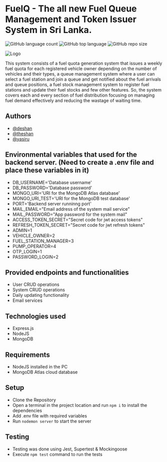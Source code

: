 # FuelQ - The all new Fuel Queue Management and Token Issuer System in Sri Lanka.

![GitHub language count](https://img.shields.io/github/languages/count/SEPGroup29/back-end)
![GitHub top language](https://img.shields.io/github/languages/top/SEPGroup29/back-end)
![GitHub repo size](https://img.shields.io/github/repo-size/SEPGroup29/back-end)

![Logo](https://i.ibb.co/N9Hj5vd/Screenshot-2022-11-19-110117.png)

This system consists of a fuel quota generation system that issues a weekly fuel quota for each registered vehicle owner depending on the number of vehicles and their types, a queue management system where a user can select a fuel station and join a queue and get notified about the fuel arrivals and queue positions, a fuel stock management system to register fuel stations and update their fuel stocks and few other features. So, the system covers each and every section of fuel distribution focusing on managing fuel demand effectively and reducing the wastage of waiting time.

## Authors

- [@deshan](https://github.com/Deshan-Lakshitha)
- [@theshan](https://github.com/hesh-git)
- [@yasiru](https://github.com/yasirulakshan)

## Environmental variables that used for the backend server. (Need to create a .env file and place these variables in it)
 - DB_USERNAME='Database username'
 - DB_PASSWORD='Database password'
 - MONGO_URI='URI for the MongoDB Atlas database'
 - MONGO_URI_TEST='URI for the MongoDB test database'
 - PORT='Backend server runninng port'
 - MAIL_EMAIL="Email address of the system mail service"
 - MAIL_PASSWORD="App password for the system mail"
 - ACCESS_TOKEN_SECRET="Secret code for jwt access tokens"
 - REFRESH_TOKEN_SECRET="Secret code for jwt refresh tokens"
 - ADMIN=1
 - VEHICLE_OWNER=2
 - FUEL_STATION_MANAGER=3
 - PUMP_OPERATOR=4
 - OTP_LOGIN=1
 - PASSWORD_LOGIN=2

## Provided endpoints and functionalities
 - User CRUD operations
 - System CRUD operations
 - Daily updating functionality
 - Email services

## Technologies used
 - Express.js
 - NodeJS
 - MongoDB
 
## Requirements
 - NodeJS installed in the PC
 - MongoDB Atlas cloud database 
 
## Setup
 - Clone the Repository
 - Open a terminal in the project location and run `npm i` to install the dependencies
 - Add .env file with required variables
 - Run `nodemon server` to start the server
 
 ## Testing
  - Testing was done using Jest, Supertest & Mockingoose
  - Execute `npm test` command to run the tests
